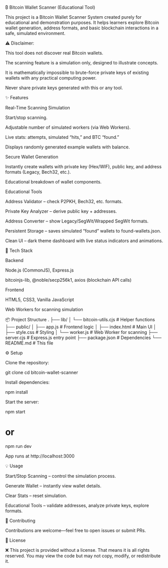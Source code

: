 ₿ Bitcoin Wallet Scanner (Educational Tool)

This project is a Bitcoin Wallet Scanner System created purely for educational and demonstration purposes. It helps learners explore Bitcoin wallet generation, address formats, and basic blockchain interactions in a safe, simulated environment.

⚠️ Disclaimer:

This tool does not discover real Bitcoin wallets.

The scanning feature is a simulation only, designed to illustrate concepts.

It is mathematically impossible to brute-force private keys of existing wallets with any practical computing power.

Never share private keys generated with this or any tool.

✨ Features

Real-Time Scanning Simulation

Start/stop scanning.

Adjustable number of simulated workers (via Web Workers).

Live stats: attempts, simulated “hits,” and BTC “found.”

Displays randomly generated example wallets with balance.

Secure Wallet Generation

Instantly create wallets with private key (Hex/WIF), public key, and address formats (Legacy, Bech32, etc.).

Educational breakdown of wallet components.

Educational Tools

Address Validator – check P2PKH, Bech32, etc. formats.

Private Key Analyzer – derive public key + addresses.

Address Converter – show Legacy/SegWit/Wrapped SegWit formats.

Persistent Storage – saves simulated “found” wallets to found-wallets.json.

Clean UI – dark theme dashboard with live status indicators and animations.

🚀 Tech Stack

Backend

Node.js (CommonJS), Express.js

bitcoinjs-lib, @noble/secp256k1, axios (blockchain API calls)

Frontend

HTML5, CSS3, Vanilla JavaScript

Web Workers for scanning simulation

📦 Project Structure
.
├── lib/
│   └── bitcoin-utils.cjs        # Helper functions
├── public/
│   ├── app.js                   # Frontend logic
│   ├── index.html                # Main UI
│   ├── style.css                 # Styling
│   └── worker.js                 # Web Worker for scanning
├── server.cjs                    # Express.js entry point
├── package.json                  # Dependencies
└── README.md                     # This file

⚙️ Setup

Clone the repository:

git clone <your-repository-url>
cd bitcoin-wallet-scanner


Install dependencies:

npm install


Start the server:

npm start
# or
npm run dev


App runs at http://localhost:3000

💡 Usage

Start/Stop Scanning – control the simulation process.

Generate Wallet – instantly view wallet details.

Clear Stats – reset simulation.

Educational Tools – validate addresses, analyze private keys, explore formats.

🤝 Contributing

Contributions are welcome—feel free to open issues or submit PRs.

📄 License

❌ This project is provided without a license.
That means it is all rights reserved.
You may view the code but may not copy, modify, or redistribute it.
